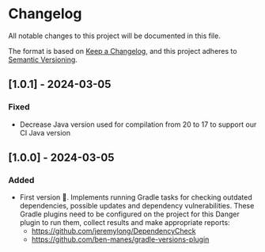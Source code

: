 # Changelog
All notable changes to this project will be documented in this file.

The format is based on [Keep a Changelog](https://keepachangelog.com/en/1.0.0/),
and this project adheres to [Semantic Versioning](https://semver.org/spec/v2.0.0.html).

## [1.0.1] - 2024-03-05
### Fixed
- Decrease Java version used for compilation from 20 to 17 to support our CI Java version

## [1.0.0] - 2024-03-05
### Added
- First version 🎉. Implements running Gradle tasks for checking outdated dependencies, possible updates and dependency
vulnerabilities. These Gradle plugins need to be configured on the project for this Danger plugin to run them, collect
results and make appropriate reports:
  * https://github.com/jeremylong/DependencyCheck
  * https://github.com/ben-manes/gradle-versions-plugin
